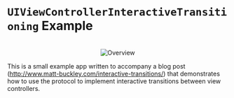 # `UIViewControllerInteractiveTransitioning` Example

<p align="center" >
<br/>
<img src="https://raw.github.com/mattthousand/InteractiveTransitionExample/master/transition.gif" alt="Overview" />
<br/>
</p>

This is a small example app written to accompany a blog post (http://www.matt-buckley.com/interactive-transitions/) that demonstrates how to use the protocol to
implement interactive transitions between view controllers.

